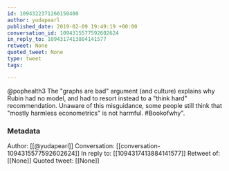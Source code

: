 ```yaml
---
id: 1094322371266150400
author: yudapearl
published_date: 2019-02-09 19:49:19 +00:00
conversation_id: 1094315577592602624
in_reply_to: 1094317413884141577
retweet: None
quoted_tweet: None
type: tweet
tags:

---
```


@pophealth3 The "graphs are bad" argument (and culture) explains why Rubin had no model, and had to resort instead to a "think hard" recommendation. Unaware of this misguidance, some people still think that  "mostly harmless econometrics" is not harmful. #Bookofwhy".

### Metadata

Author: [[@yudapearl]]
Conversation: [[conversation-1094315577592602624]]
In reply to: [[1094317413884141577]]
Retweet of: [[None]]
Quoted tweet: [[None]]
